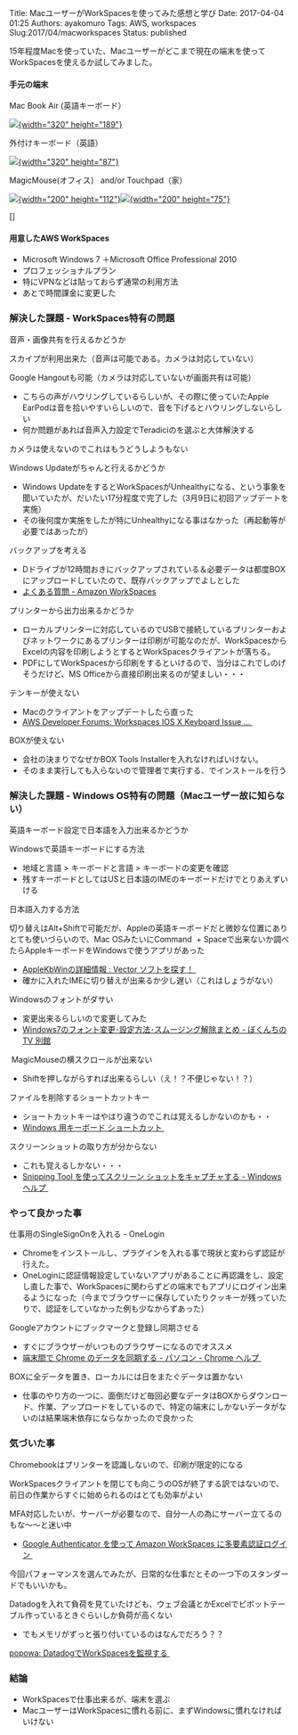 Title: MacユーザーがWorkSpacesを使ってみた感想と学び
Date: 2017-04-04 01:25
Authors: ayakomuro
Tags:  AWS, workspaces
Slug:2017/04/macworkspaces
Status: published

15年程度Macを使っていた、Macユーザーがどこまで現在の端末を使ってWorkSpacesを使えるか試してみました。


#### 手元の端末

Mac Book Air (英語キーボード）

[![](https://3.bp.blogspot.com/-lnhqtQrcPY8/WMX1DbYRAXI/AAAAAAAAfpU/UI6z4oa_8gMpRMiq411YeS6b85GCM19mQCLcB/s320/macbook-air-gallery2-2014_GEO_JP.jpeg){width="320"
height="189"}](https://3.bp.blogspot.com/-lnhqtQrcPY8/WMX1DbYRAXI/AAAAAAAAfpU/UI6z4oa_8gMpRMiq411YeS6b85GCM19mQCLcB/s1600/macbook-air-gallery2-2014_GEO_JP.jpeg)

外付けキーボード（英語）

[![](https://1.bp.blogspot.com/-nmiLrAfvX1A/WOL0e9ae_LI/AAAAAAAAgZo/SVDVuW3GWogROTqgXCdTIxoVYIomlqrmACLcB/s320/us.jpg){width="320"
height="87"}](https://1.bp.blogspot.com/-nmiLrAfvX1A/WOL0e9ae_LI/AAAAAAAAgZo/SVDVuW3GWogROTqgXCdTIxoVYIomlqrmACLcB/s1600/us.jpg)

MagicMouse(オフィス） and/or Touchpad（家）

[![](https://3.bp.blogspot.com/-sayGIPn1uvs/WOL0qPBDZoI/AAAAAAAAgZs/xh5vgBCwfsAKMCwsQOLgh6075KloZm5LwCLcB/s200/apple-magic-mouse.jpg){width="200"
height="112"}](https://3.bp.blogspot.com/-sayGIPn1uvs/WOL0qPBDZoI/AAAAAAAAgZs/xh5vgBCwfsAKMCwsQOLgh6075KloZm5LwCLcB/s1600/apple-magic-mouse.jpg)[![](https://2.bp.blogspot.com/-ypv8QzqjsZ0/WOL03NDNrpI/AAAAAAAAgZw/UqNtAkjtFToKjuWUR6Ddcysblq4_JWiGQCLcB/s200/41mi36PRTTL._SL1210_.jpg){width="200"
height="75"}](https://2.bp.blogspot.com/-ypv8QzqjsZ0/WOL03NDNrpI/AAAAAAAAgZw/UqNtAkjtFToKjuWUR6Ddcysblq4_JWiGQCLcB/s1600/41mi36PRTTL._SL1210_.jpg)

[]  

#### 用意したAWS WorkSpaces

-   Microsoft Windows 7 ＋Microsoft Office Professional 2010 
-   プロフェッショナルプラン
-   特にVPNなどは貼っておらず通常の利用方法
-   あとで時間課金に変更した

### 解決した課題 - WorkSpaces特有の問題



音声・画像共有を行えるかどうか





スカイプが利用出来た（音声は可能である。カメラは対応していない）

Google Hangoutも可能（カメラは対応していないが画面共有は可能）

-   こちらの声がハウリングしているらしいが、その際に使っていたApple
    EarPodは音を拾いやすいらしいので、音を下げるとハウリングしないらしい
-   何か問題があれば音声入力設定でTeradiciのを選ぶと大体解決する

カメラは使えないのでこれはもうどうしようもない





Windows Updateがちゃんと行えるかどうか





-   Windows
    UpdateをするとWorkSpacesがUnhealthyになる、という事象を聞いていたが、だいたい17分程度で完了した（3月9日に初回アップデートを実施）
-   その後何度か実施をしたが特にUnhealthyになる事はなかった（再起動等が必要ではあったが）





バックアップを考える





-   Dドライブが12時間おきにバックアップされている＆必要データは都度BOXにアップロードしていたので、既存バックアップでよしとした
-   [よくある質問 - Amazon
    WorkSpaces](https://aws.amazon.com/jp/workspaces/faqs/)



プリンターから出力出来るかどうか







-   ローカルプリンターに対応しているのでUSBで接続しているプリンターおよびネットワークにあるプリンターは印刷が可能なのだが、WorkSpacesからExcelの内容を印刷しようとするとWorkSpacesクライアントが落ちる。
-   PDFにしてWorkSpacesから印刷をするといけるので、当分はこれでしのげそうだけど、MS
    Officeから直接印刷出来るのが望ましい・・・



テンキーが使えない

-   Macのクライアントをアップデートしたら直った
-   [AWS Developer Forums: Workspaces IOS X Keyboard Issue
    \... ](https://forums.aws.amazon.com/thread.jspa?threadID=149523)



BOXが使えない

















-   会社の決まりでなぜかBOX Tools Installerを入れなければいけない。
-   そのまま実行しても入らないので管理者で実行する、でインストールを行う



### 解決した課題 - Windows OS特有の問題（Macユーザー故に知らない）

英語キーボード設定で日本語を入力出来るかどうか

Windowsで英語キーボードにする方法

-   地域と言語 \> キーボードと言語 \> キーボードの変更を確認
-   残すキーボードとしてはUSと日本語のIMEのキーボードだけでとりあえずいける

日本語入力する方法

切り替えはAlt+Shiftで可能だが、Appleの英語キーボードだと微妙な位置にありとても使いづらいので、Mac
OSみたいにCommand  +
Spaceで出来ないか調べたらAppleキーボードをWindowsで使うアプリがあった

-   [AppleKbWinの詳細情報 : Vector
    ソフトを探す！ ](http://www.vector.co.jp/soft/winnt/util/se394317.html)
-   確かに入れたIMEに切り替えが出来るか少し遅い（これはしょうがない）



Windowsのフォントがダサい





-   変更出来るらしいので変更してみた
-   [Windows7のフォント変更･設定方法･スムージング解除まとめ -
    ぼくんちのTV
    別館](http://freesoft.tvbok.com/windows7/desktop/font_smoothing.html)

 MagicMouseの横スクロールが出来ない





-   Shiftを押しながらすれば出来るらしい（え！？不便じゃない！？）



ファイルを削除するショートカットキー







-   ショートカットキーはやはり違うのでこれは覚えるしかないのかも・・
-   [Windows 用キーボード
    ショートカット ](https://support.microsoft.com/ja-jp/help/126449/keyboard-shortcuts-for-windows)





スクリーンショットの取り方が分からない





-   これも覚えるしかない・・・
-   [Snipping Tool を使ってスクリーン ショットをキャプチャする - Windows
    ヘルプ ](https://support.microsoft.com/ja-jp/help/13776/windows-use-snipping-tool-to-capture-screenshots)











### やって良かった事



仕事用のSingleSignOnを入れる - OneLogin





-   Chromeをインストールし、プラグインを入れる事で現状と変わらず認証が行えた。
-   OneLoginに認証情報設定していないアプリがあることに再認識をし、設定し直した事で、WorkSpacesに関わらずどの端末でもアプリにログイン出来るようになった（今までブラウザーに保存していたりクッキーが残っていたりで、認証をしていなかった例も少なからずあった）





Googleアカウントにブックマークと登録し同期させる





-   すぐにブラウザーがいつものブラウザーになるのでオススメ
-   [端末間で Chrome のデータを同期する - パソコン - Chrome
    ヘルプ ](https://support.google.com/chrome/answer/165139?co=GENIE.Platform%3DDesktop&hl=ja)





BOXに全データを置き、ローカルには日をまたぐデータは置かない





-   仕事のやり方の一つに、面倒だけど毎回必要なデータはBOXからダウンロード、作業、アップロードをしているので、特定の端末にしかないデータがないのは結果端末依存にならなかったので良かった



### 気づいた事



Chromebookはプリンターを認識しないので、印刷が限定的になる

WorkSpacesクライアントを閉じても向こうのOSが終了する訳ではないので、前日の作業からすぐに始められるのはとても効率がよい

MFA対応したいが、サーバーが必要なので、自分一人の為にサーバー立てるのもな〜〜と迷い中

-   [Google Authenticator を使って Amazon WorkSpaces
    に多要素認証ログイン ](http://aws.typepad.com/sajp/2014/10/google-authenticator.html)

今回パフォーマンスを選んでみたが、日常的な仕事だとその一つ下のスタンダードでもいいかも。

Datadogを入れて負荷を見ていたけども、ウェブ会議とかExcelでビボットテーブル作っているときぐらいしか負荷が高くない

-   でもメモリがずっと張り付いているのはなんでだろう？？

[popowa:
DatadogでWorkSpacesを監視する ](http://blog.popowa.com/2017/03/datadogworkspaces.html)



### 結論



-   WorkSpacesで仕事出来るが、端末を選ぶ
-   MacユーザーはWorkSpacesに慣れる前に、まずWindowsに慣れなければいけない






